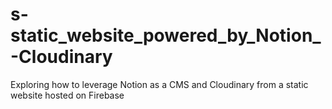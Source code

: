 # s-static_website_powered_by_Notion_-Cloudinary
Exploring how to leverage Notion as a CMS and Cloudinary from a static website hosted on Firebase
